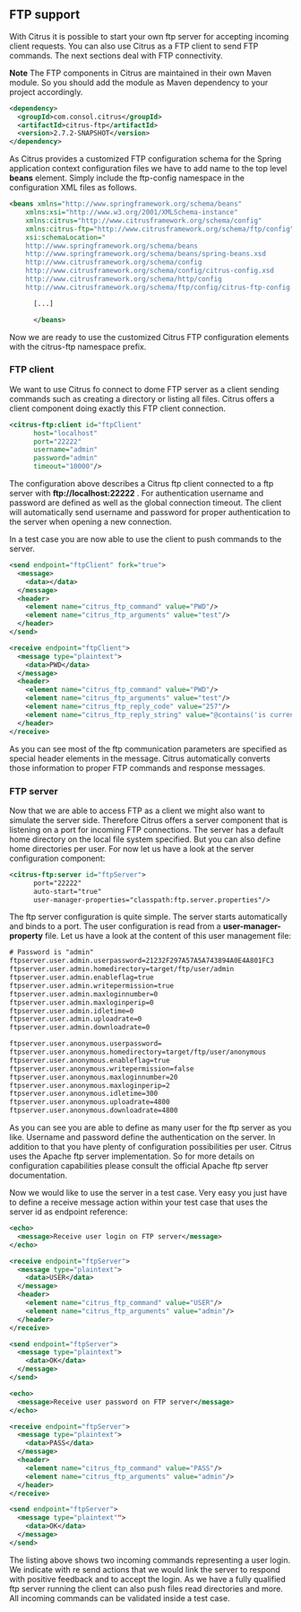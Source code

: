 ## FTP support

With Citrus it is possible to start your own ftp server for accepting incoming client requests. You can also use Citrus as a FTP client to send FTP commands. The next sections deal with FTP connectivity.

**Note**
The FTP components in Citrus are maintained in their own Maven module. So you should add the module as Maven dependency to your project accordingly.

```xml
<dependency>
  <groupId>com.consol.citrus</groupId>
  <artifactId>citrus-ftp</artifactId>
  <version>2.7.2-SNAPSHOT</version>
</dependency>
```

As Citrus provides a customized FTP configuration schema for the Spring application context configuration files we have to add name to the top level **beans** element. Simply include the ftp-config namespace in the configuration XML files as follows.

```xml
<beans xmlns="http://www.springframework.org/schema/beans"
    xmlns:xsi="http://www.w3.org/2001/XMLSchema-instance"
    xmlns:citrus="http://www.citrusframework.org/schema/config"
    xmlns:citrus-ftp="http://www.citrusframework.org/schema/ftp/config"
    xsi:schemaLocation="
    http://www.springframework.org/schema/beans
    http://www.springframework.org/schema/beans/spring-beans.xsd
    http://www.citrusframework.org/schema/config
    http://www.citrusframework.org/schema/config/citrus-config.xsd
    http://www.citrusframework.org/schema/http/config
    http://www.citrusframework.org/schema/ftp/config/citrus-ftp-config.xsd">

      [...]

      </beans>
```

Now we are ready to use the customized Citrus FTP configuration elements with the citrus-ftp namespace prefix.

### FTP client

We want to use Citrus fo connect to dome FTP server as a client sending commands such as creating a directory or listing all files. Citrus offers a client component doing exactly this FTP client connection.

```xml
<citrus-ftp:client id="ftpClient"
      host="localhost"
      port="22222"
      username="admin"
      password="admin"
      timeout="10000"/>
```

The configuration above describes a Citrus ftp client connected to a ftp server with **ftp://localhost:22222** . For authentication username and password are defined as well as the global connection timeout. The client will automatically send username and password for proper authentication to the server when opening a new connection.

In a test case you are now able to use the client to push commands to the server.

```xml
<send endpoint="ftpClient" fork="true">
  <message>
    <data></data>
  </message>
  <header>
    <element name="citrus_ftp_command" value="PWD"/>
    <element name="citrus_ftp_arguments" value="test"/>
  </header>
</send>

<receive endpoint="ftpClient">
  <message type="plaintext">
    <data>PWD</data>
  </message>
  <header>
    <element name="citrus_ftp_command" value="PWD"/>
    <element name="citrus_ftp_arguments" value="test"/>
    <element name="citrus_ftp_reply_code" value="257"/>
    <element name="citrus_ftp_reply_string" value="@contains('is current directory')@"/>
  </header>
</receive>
```

As you can see most of the ftp communication parameters are specified as special header elements in the message. Citrus automatically converts those information to proper FTP commands and response messages.

### FTP server

Now that we are able to access FTP as a client we might also want to simulate the server side. Therefore Citrus offers a server component that is listening on a port for incoming FTP connections. The server has a default home directory on the local file system specified. But you can also define home directories per user. For now let us have a look at the server configuration component:

```xml
<citrus-ftp:server id="ftpServer">
      port="22222"
      auto-start="true"
      user-manager-properties="classpath:ftp.server.properties"/>
```

The ftp server configuration is quite simple. The server starts automatically and binds to a port. The user configuration is read from a **user-manager-property** file. Let us have a look at the content of this user management file:

```xml
# Password is "admin"
ftpserver.user.admin.userpassword=21232F297A57A5A743894A0E4A801FC3
ftpserver.user.admin.homedirectory=target/ftp/user/admin
ftpserver.user.admin.enableflag=true
ftpserver.user.admin.writepermission=true
ftpserver.user.admin.maxloginnumber=0
ftpserver.user.admin.maxloginperip=0
ftpserver.user.admin.idletime=0
ftpserver.user.admin.uploadrate=0
ftpserver.user.admin.downloadrate=0

ftpserver.user.anonymous.userpassword=
ftpserver.user.anonymous.homedirectory=target/ftp/user/anonymous
ftpserver.user.anonymous.enableflag=true
ftpserver.user.anonymous.writepermission=false
ftpserver.user.anonymous.maxloginnumber=20
ftpserver.user.anonymous.maxloginperip=2
ftpserver.user.anonymous.idletime=300
ftpserver.user.anonymous.uploadrate=4800
ftpserver.user.anonymous.downloadrate=4800
```

As you can see you are able to define as many user for the ftp server as you like. Username and password define the authentication on the server. In addition to that you have plenty of configuration possibilities per user. Citrus uses the Apache ftp server implementation. So for more details on configuration capabilities please consult the official Apache ftp server documentation.

Now we would like to use the server in a test case. Very easy you just have to define a receive message action within your test case that uses the server id as endpoint reference:

```xml
<echo>
  <message>Receive user login on FTP server</message>
</echo>

<receive endpoint="ftpServer">
  <message type="plaintext">
    <data>USER</data>
  </message>
  <header>
    <element name="citrus_ftp_command" value="USER"/>
    <element name="citrus_ftp_arguments" value="admin"/>
  </header>
</receive>

<send endpoint="ftpServer">
  <message type="plaintext">
    <data>OK</data>
  </message>
</send>

<echo>
  <message>Receive user password on FTP server</message>
</echo>

<receive endpoint="ftpServer">
  <message type="plaintext">
    <data>PASS</data>
  </message>
  <header>
    <element name="citrus_ftp_command" value="PASS"/>
    <element name="citrus_ftp_arguments" value="admin"/>
  </header>
</receive>

<send endpoint="ftpServer">
  <message type="plaintext"">
    <data>OK</data>
  </message>
</send>
```

The listing above shows two incoming commands representing a user login. We indicate with re send actions that we would link the server to respond with positive feedback and to accept the login. As we have a fully qualified ftp server running the client can also push files read directories and more. All incoming commands can be validated inside a test case.

